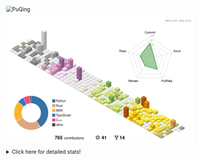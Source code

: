 ![PuQing](https://user-images.githubusercontent.com/27223114/171565019-9a56fae6-b08b-421f-99db-7e830da42371.png)

![](./profile-3d-contrib/profile-season-animate.svg)

<details>
<summary>Click here for detailed stats!</summary>

<!--START_SECTION:waka-->
![Lines of code](https://img.shields.io/badge/From%20Hello%20World%20I%27ve%20Written-1.6%20million%20lines%20of%20code-blue)

**🐱 My GitHub Data** 

> 📦 414.5 kB Used in GitHub's Storage 
 > 
> 🏆 747 Contributions in the Year 2024
 > 
> 🚫 Not Opted to Hire
 > 
> 📜 38 Public Repositories 
 > 
> 🔑 32 Private Repositories 
 > 
**I'm an Early 🐤** 

```text
🌞 Morning                655 commits         ██░░░░░░░░░░░░░░░░░░░░░░░   07.69 % 
🌆 Daytime                3723 commits        ███████████░░░░░░░░░░░░░░   43.72 % 
🌃 Evening                1967 commits        ██████░░░░░░░░░░░░░░░░░░░   23.10 % 
🌙 Night                  2171 commits        ██████░░░░░░░░░░░░░░░░░░░   25.49 % 
```


📊 **This Week I Spent My Time On** 

```text
💬 Programming Languages: 
C++                      8 hrs 44 mins       ██████░░░░░░░░░░░░░░░░░░░   24.25 % 
CLI                      6 hrs 46 mins       █████░░░░░░░░░░░░░░░░░░░░   18.77 % 
Rust                     5 hrs 29 mins       ████░░░░░░░░░░░░░░░░░░░░░   15.21 % 
Other                    4 hrs 36 mins       ███░░░░░░░░░░░░░░░░░░░░░░   12.79 % 
Music                    2 hrs 41 mins       ██░░░░░░░░░░░░░░░░░░░░░░░   07.46 % 

🔥 Editors: 
VS Code                  18 hrs 10 mins      █████████████░░░░░░░░░░░░   50.42 % 
Terminal                 6 hrs 46 mins       █████░░░░░░░░░░░░░░░░░░░░   18.77 % 
Telegram                 3 hrs 43 mins       ███░░░░░░░░░░░░░░░░░░░░░░   10.35 % 
NetEaseMusic             2 hrs 41 mins       ██░░░░░░░░░░░░░░░░░░░░░░░   07.46 % 
Obsidian                 1 hr 37 mins        █░░░░░░░░░░░░░░░░░░░░░░░░   04.51 % 

💻 Operating System: 
Mac                      17 hrs 59 mins      ████████████░░░░░░░░░░░░░   49.89 % 
WSL                      15 hrs 44 mins      ███████████░░░░░░░░░░░░░░   43.67 % 
Linux                    2 hrs 19 mins       ██░░░░░░░░░░░░░░░░░░░░░░░   06.44 % 
```


<!--END_SECTION:waka-->
</details>
